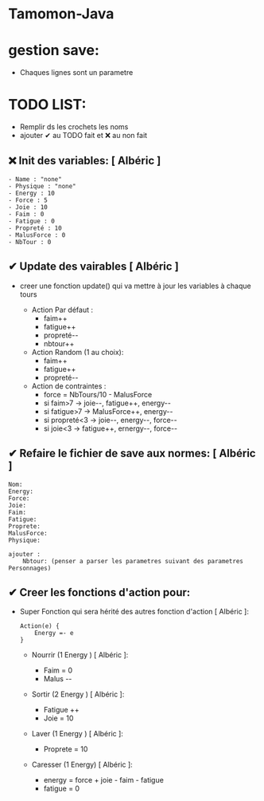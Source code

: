 # Tamomon-Java

# gestion save:
- Chaques lignes sont un parametre

# TODO LIST:

- Remplir ds les crochets les noms
- ajouter ✔ au TODO fait et ❌ au non fait

## ❌ Init des variables: [ Albéric ] 
    - Name : "none"
    - Physique : "none"
    - Energy : 10
    - Force : 5
    - Joie : 10
    - Faim : 0
    - Fatigue : 0
    - Propreté : 10
    - MalusForce : 0
    - NbTour : 0

## ✔ Update des vairables [ Albéric ] 

* creer une fonction update() qui va mettre à jour les variables à chaque tours

    * Action Par défaut :
        - faim++
        - fatigue++
        - propreté--
        - nbtour++
    * Action Random (1 au choix):
        - faim++
        - fatigue++
        - propreté--
    * Action de contraintes :
        - force = NbTours/10 - MalusForce
        - si faim>7 -> joie--, fatigue++, energy--
        - si fatigue>7 -> MalusForce++, energy--
        - si propreté<3 -> joie--, energy--, force--
        - si joie<3 -> fatigue++, ernergy--, force--

## ✔ Refaire le fichier de save aux normes: [ Albéric ] 
    Nom:
    Energy:
    Force:
    Joie:
    Faim:
    Fatigue:
    Proprete:
    MalusForce:
    Physique:

    ajouter :
        Nbtour: (penser a parser les parametres suivant des parametres Personnages)

## ✔ Creer les fonctions d'action pour: 

* Super Fonction qui sera hérité des autres fonction d'action [ Albéric ]:
    
    ```
    Action(e) {
        Energy =- e
    }
    ```

     - Nourrir (1 Energy ) [ Albéric ]:
          - Faim = 0
          - Malus --

     - Sortir (2 Energy ) [ Albéric ]:
          - Fatigue ++
          - Joie = 10

    - Laver (1 Energy ) [ Albéric ]:
        - Proprete = 10

    - Caresser (1 Energy) [ Albéric ]:
        - energy = force + joie - faim - fatigue
        - fatigue = 0
